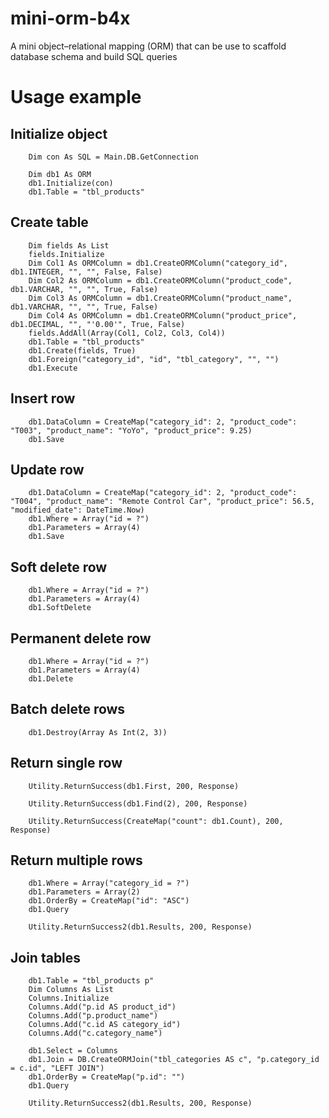 # mini-orm-b4x
A mini object–relational mapping (ORM) that can be use to scaffold database schema and build SQL queries

# Usage example

## Initialize object
```
    Dim con As SQL = Main.DB.GetConnection

    Dim db1 As ORM
    db1.Initialize(con)
    db1.Table = "tbl_products"
```

## Create table
```
    Dim fields As List
    fields.Initialize
    Dim Col1 As ORMColumn = db1.CreateORMColumn("category_id", db1.INTEGER, "", "", False, False)
    Dim Col2 As ORMColumn = db1.CreateORMColumn("product_code", db1.VARCHAR, "", "", True, False)
    Dim Col3 As ORMColumn = db1.CreateORMColumn("product_name", db1.VARCHAR, "", "", True, False)
    Dim Col4 As ORMColumn = db1.CreateORMColumn("product_price", db1.DECIMAL, "", "'0.00'", True, False)
    fields.AddAll(Array(Col1, Col2, Col3, Col4))
    db1.Table = "tbl_products"
    db1.Create(fields, True)
    db1.Foreign("category_id", "id", "tbl_category", "", "")
    db1.Execute

```

## Insert row
```
    db1.DataColumn = CreateMap("category_id": 2, "product_code": "T003", "product_name": "YoYo", "product_price": 9.25)
    db1.Save
```

## Update row
```
    db1.DataColumn = CreateMap("category_id": 2, "product_code": "T004", "product_name": "Remote Control Car", "product_price": 56.5, "modified_date": DateTime.Now)
    db1.Where = Array("id = ?")
    db1.Parameters = Array(4)
    db1.Save
```

## Soft delete row
```
    db1.Where = Array("id = ?")
    db1.Parameters = Array(4)
    db1.SoftDelete
```

## Permanent delete row
```
    db1.Where = Array("id = ?")
    db1.Parameters = Array(4)
    db1.Delete
```

## Batch delete rows
```
    db1.Destroy(Array As Int(2, 3))
```

## Return single row
```
    Utility.ReturnSuccess(db1.First, 200, Response)
```
```
    Utility.ReturnSuccess(db1.Find(2), 200, Response)
```
```
    Utility.ReturnSuccess(CreateMap("count": db1.Count), 200, Response)
```

## Return multiple rows
```
    db1.Where = Array("category_id = ?")
    db1.Parameters = Array(2)
    db1.OrderBy = CreateMap("id": "ASC")
    db1.Query

    Utility.ReturnSuccess2(db1.Results, 200, Response)
```

## Join tables
```
    db1.Table = "tbl_products p"
    Dim Columns As List
    Columns.Initialize
    Columns.Add("p.id AS product_id")
    Columns.Add("p.product_name")
    Columns.Add("c.id AS category_id")
    Columns.Add("c.category_name")

    db1.Select = Columns
    db1.Join = DB.CreateORMJoin("tbl_categories AS c", "p.category_id = c.id", "LEFT JOIN")
    db1.OrderBy = CreateMap("p.id": "")
    db1.Query

    Utility.ReturnSuccess2(db1.Results, 200, Response)
```
